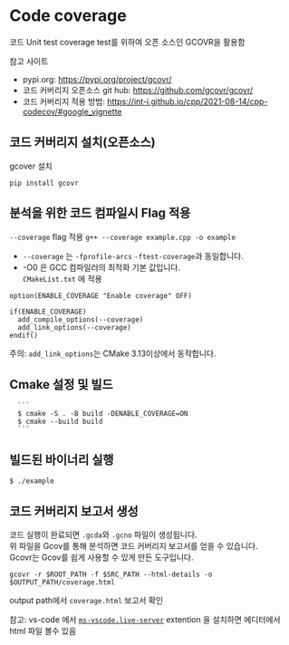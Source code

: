# Code coverage  

코드 Unit test coverage test를 위하여 오픈 소스인 GCOVR을 활용함  

참고 사이트  
- pypi.org: https://pypi.org/project/gcovr/  
- 코드 커버리지 오픈소스 git hub: https://github.com/gcovr/gcovr/  
- 코드 커버리지 적용 방법: https://int-i.github.io/cpp/2021-08-14/cpp-codecov/#google_vignette
  
## 코드 커버리지 설치(오픈소스)  
gcover 설치  

```
pip install gcovr
```

## 분석을 위한 코드 컴파일시 Flag 적용  
`--coverage` flag 적용
    ```
    g++ --coverage example.cpp -o example
     ```
  - `--coverage` 는 `-fprofile-arcs`  `-ftest-coverage`과 동일합니다.  
  - -O0 은 GCC 컴파일러의 최적화 기본 값입니다.  
`CMakeList.txt` 에 적용  

  ```
  option(ENABLE_COVERAGE "Enable coverage" OFF)

  if(ENABLE_COVERAGE)
    add_compile_options(--coverage)
    add_link_options(--coverage)
  endif()
  ```
  주의: `add_link_options`는 CMake 3.13이상에서 동작합니다.

## Cmake 설정 및 빌드  

      ```
      $ cmake -S . -B build -DENABLE_COVERAGE=ON
      $ cmake --build build
      ```

## 빌드된 바이너리 실행  
   ```
   $ ./example
   ```

## 코드 커버리지 보고서 생성  

코드 실행이 완료되면 `.gcda`와 `.gcno` 파일이 생성됩니다.  
위 파일을 Gcov를 통해 분석하면 코드 커버리지 보고서를 얻을 수 있습니다.  
Gcovr는 Gcov를 쉽게 사용할 수 있게 만든 도구입니다.  

```
gcovr -r $ROOT_PATH -f $SRC_PATH --html-details -o $OUTPUT_PATH/coverage.html
```

output path에서 `coverage.html` 보고서 확인


참고: vs-code 에서 [`ms-vscode.live-server`](https://marketplace.visualstudio.com/items?itemName=ms-vscode.live-server) extention 을 설치하면 에디터에서 html 파일 볼수 있음 
